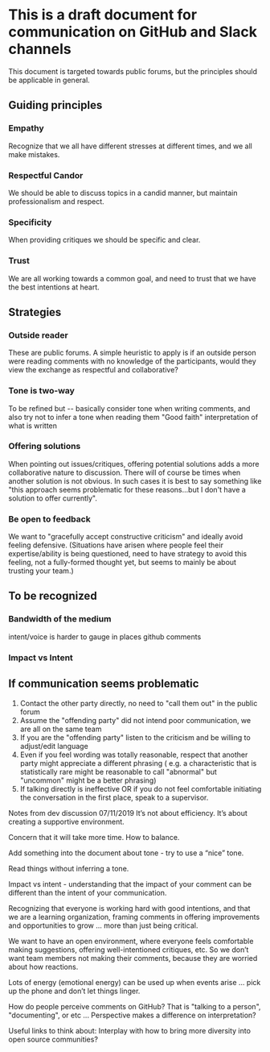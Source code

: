 # This is a draft document for communication on GitHub and Slack channels

This document is targeted towards public forums, but the principles should be applicable in general.

## Guiding principles

### Empathy

Recognize that we all have different stresses at different times, and we all make mistakes.

### Respectful Candor

We should be able to discuss topics in a candid manner, but maintain professionalism and respect.

### Specificity

When providing critiques we should be specific and clear.

### Trust

We are all working towards a common goal, and need to trust that we have the best intentions at heart.

## Strategies

### Outside reader

These are public forums. A simple heuristic to apply is if an outside person were reading comments with no knowledge of
the participants, would they view the exchange as respectful and collaborative?

### Tone is two-way

To be refined but -- basically consider tone when writing comments, and also try not to infer a tone when reading them
"Good faith" interpretation of what is written

### Offering solutions

When pointing out issues/critiques, offering potential solutions adds a more collaborative nature to discussion. There
will of course be times when another solution is not obvious. In such cases it is best to say something like "this
approach seems problematic for these reasons...but I don't have a solution to offer currently".

### Be open to feedback

We want to "gracefully accept constructive criticism" and ideally avoid feeling defensive. (Situations have arisen where
people feel their expertise/ability is being questioned, need to have strategy to avoid this feeling, not a fully-formed
thought yet, but seems to mainly be about trusting your team.)

## To be recognized

### Bandwidth of the medium

intent/voice is harder to gauge in places github comments

### Impact vs Intent

## If communication seems problematic

1. Contact the other party directly, no need to "call them out" in the public forum
2. Assume the "offending party" did not intend poor communication, we are all on the same team
3. If you are the "offending party" listen to the criticism and be willing to adjust/edit language
4. Even if you feel wording was totally reasonable, respect that another party might appreciate a different phrasing (
   e.g. a characteristic that is statistically rare might be reasonable to call "abnormal" but "uncommon" might be a
   better phrasing)
5. If talking directly is ineffective OR if you do not feel comfortable initiating the conversation in the first place,
   speak to a supervisor.

Notes from dev discussion 07/11/2019
It’s not about efficiency. It’s about creating a supportive environment.

Concern that it will take more time. How to balance.

Add something into the document about tone - try to use a “nice” tone.

Read things without inferring a tone.

Impact vs intent - understanding that the impact of your comment can be different than the intent of your communication.

Recognizing that everyone is working hard with good intentions, and that we are a learning organization, framing
comments in offering improvements and opportunities to grow ... more than just being critical.

We want to have an open environment, where everyone feels comfortable making suggestions, offering well-intentioned
critiques, etc. So we don’t want team members not making their comments, because they are worried about how reactions.

Lots of energy (emotional energy) can be used up when events arise … pick up the phone and don’t let things linger.

How do people perceive comments on GitHub? That is "talking to a person", "documenting", or etc ... Perspective makes a
difference on interpretation?

Useful links to think about:
Interplay with how to bring more diversity into open source communities? 
